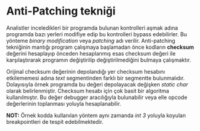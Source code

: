 # Anti-Patching tekniği
Analistler inceledikleri bir programda bulunan kontrolleri aşmak adına programda bazı yerleri modifiye edip bu kontrolleri bypass edebilirler. Bu yönteme *binary modification* veya *patching* adı verilir. Anti-patching tekniğinin mantığı program çalışmaya başlamadan önce kodların **checksum** değerini hesaplayıp önceden hesaplanmış esas checksum değeri ile karşılaştırarak programın değiştirilip değiştirilmediğini bulmaya çalışmaktır.

Orijinal checksum değerinin depolandığı yer checksum hesabını etkilememesi adına *text* segmentinden farklı bir segmentte bulunmalıdır. Dolayısıyla örnek programda bu değeri depolayacak değişken *static char* olarak belirlenmiştir. Checksum hesabı için çok basit bir algoritma kullanılmıştır. Bu değer debugger aracılığıyla bulunabilir veya elle opcode değerlerinin toplanması yoluyla hesaplanabilir.

**NOT:** Örnek kodda kullanılan yöntem aynı zamanda *int 3* yoluyla koyulan breakpointleri de tespit edebilmektedir.
